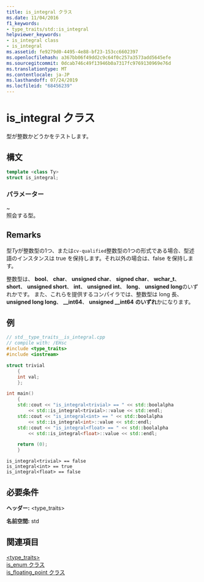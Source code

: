 ```yaml
---
title: is_integral クラス
ms.date: 11/04/2016
f1_keywords:
- type_traits/std::is_integral
helpviewer_keywords:
- is_integral class
- is_integral
ms.assetid: fe9279d0-4495-4e88-bf23-153cc6602397
ms.openlocfilehash: a367bb06f49dd2c9c64f0c257a3573add5645efe
ms.sourcegitcommit: 0dcab746c49f13946b0a7317fc9769130969e76d
ms.translationtype: MT
ms.contentlocale: ja-JP
ms.lasthandoff: 07/24/2019
ms.locfileid: "68456239"
---
```

# <a name="isintegral-class"></a>is_integral クラス

型が整数かどうかをテストします。

## <a name="syntax"></a>構文

```cpp
template <class Ty>
struct is_integral;
```

### <a name="parameters"></a>パラメーター

*~* \
照会する型。

## <a name="remarks"></a>Remarks

型*Ty*が整数型の1つ、または`cv-qualified`整数型の1つの形式である場合、型述語のインスタンスは true を保持します。それ以外の場合は、false を保持します。

整数型は、 **bool**、 **char**、 **unsigned char**、 **signed char**、 **wchar_t**、 **short**、 **unsigned short**、 **int**、 **unsigned int**、 **long**、 **unsigned long**のいずれかです。 また、これらを提供するコンパイラでは、整数型は long 長、 **unsigned long long**、 **__int64**、 **unsigned __int64** **のいずれ**かになります。

## <a name="example"></a>例

```cpp
// std__type_traits__is_integral.cpp
// compile with: /EHsc
#include <type_traits>
#include <iostream>

struct trivial
    {
    int val;
    };

int main()
    {
    std::cout << "is_integral<trivial> == " << std::boolalpha
        << std::is_integral<trivial>::value << std::endl;
    std::cout << "is_integral<int> == " << std::boolalpha
        << std::is_integral<int>::value << std::endl;
    std::cout << "is_integral<float> == " << std::boolalpha
        << std::is_integral<float>::value << std::endl;

    return (0);
    }
```

```Output
is_integral<trivial> == false
is_integral<int> == true
is_integral<float> == false
```

## <a name="requirements"></a>必要条件

**ヘッダー:** \<type_traits>

**名前空間:** std

## <a name="see-also"></a>関連項目

[<type_traits>](../standard-library/type-traits.md)\
[is_enum クラス](../standard-library/is-enum-class.md)\
[is_floating_point クラス](../standard-library/is-floating-point-class.md)
